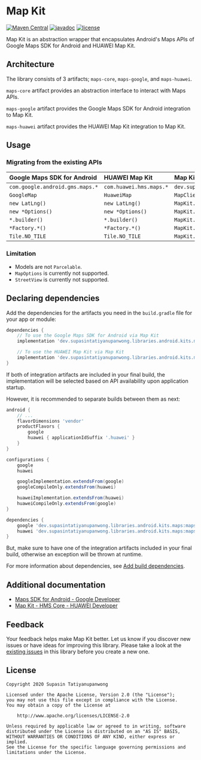 # Map Kit

[![Maven Central](https://maven-badges.herokuapp.com/maven-central/dev.supasintatiyanupanwong.libraries.android.kits.maps/maps-core/badge.svg)](https://search.maven.org/search?q=g:dev.supasintatiyanupanwong.libraries.android.kits.maps)
[![javadoc](https://javadoc.io/badge2/dev.supasintatiyanupanwong.libraries.android.kits.maps/maps-core/javadoc.svg)](https://javadoc.io/doc/dev.supasintatiyanupanwong.libraries.android.kits.maps/maps-core)
[![license](https://img.shields.io/github/license/SupasinTatiyanupanwong/map-kit-android.svg)](https://www.apache.org/licenses/LICENSE-2.0)

Map Kit is an abstraction wrapper that encapsulates Android's Maps APIs of Google Maps SDK for Android and HUAWEI Map Kit.

## Architecture

The library consists of 3 artifacts; `maps-core`, `maps-google`, and `maps-huawei`.

`maps-core` artifact provides an abstraction interface to interact with Maps APIs.

`maps-google` artifact provides the Google Maps SDK for Android integration to Map Kit.

`maps-huawei` artifact provides the HUAWEI Map Kit integration to Map Kit.

## Usage

### Migrating from the existing APIs

| Google Maps SDK for Android       | HUAWEI Map Kit            | Map Kit                                                      |
|:--------------------------------- |:------------------------- |:------------------------------------------------------------ |
| ``com.google.android.gms.maps.*`` | ``com.huawei.hms.maps.*`` | ``dev.supasintatiyanupanwong.libraries.android.kits.maps.*`` |
| ``GoogleMap``                     | ``HuaweiMap``             | ``MapClient``                                                |
| ``new LatLng()``                  | ``new LatLng()``          | ``MapKit.newLatLng()``                                       |
| ``new *Options()``                | ``new *Options()``        | ``MapKit.new*Options()``                                     |
| ``*.builder()``                   | ``*.builder()``           | ``MapKit.new*Builder()``                                     |
| ``*Factory.*()``                  | ``*Factory.*()``          | ``MapKit.get*Factory().*()``                                 |
| ``Tile.NO_TILE``                  | ``Tile.NO_TILE``          | ``MapKit.noTile()``                                          |

### Limitation

* Models are not `Parcelable`.
* `MapOptions` is currently not supported.
* `StreetView` is currently not supported.

## Declaring dependencies

Add the dependencies for the artifacts you need in the `build.gradle` file for your app or module:

```groovy
dependencies {
    // To use the Google Maps SDK for Android via Map Kit
    implementation 'dev.supasintatiyanupanwong.libraries.android.kits.maps:maps-google:2.0.0'

    // To use the HUAWEI Map Kit via Map Kit
    implementation 'dev.supasintatiyanupanwong.libraries.android.kits.maps:maps-huawei:2.0.0'
}
```

If both of integration artifacts are included in your final build, the implementation will be selected based on API availability upon application startup.

However, it is recommended to separate builds between them as next:

```groovy
android {
    // ...
    flavorDimensions 'vendor'
    productFlavors {
        google
        huawei { applicationIdSuffix '.huawei' }
    }
}

configurations {
    google
    huawei

    googleImplementation.extendsFrom(google)
    googleCompileOnly.extendsFrom(huawei)

    huaweiImplementation.extendsFrom(huawei)
    huaweiCompileOnly.extendsFrom(google)
}

dependencies {
    google 'dev.supasintatiyanupanwong.libraries.android.kits.maps:maps-google:2.0.0'
    huawei 'dev.supasintatiyanupanwong.libraries.android.kits.maps:maps-huawei:2.0.0'
}
```

But, make sure to have one of the integration artifacts included in your final build, otherwise an exception will be thrown at runtime.

For more information about dependencies, see [Add build dependencies](https://developer.android.com/studio/build/dependencies).

## Additional documentation

* [Maps SDK for Android - Google Developer](https://developers.google.com/maps/documentation/android-sdk/intro)
* [Map Kit - HMS Core - HUAWEI Developer](https://developer.huawei.com/consumer/en/hms/huawei-MapKit)

## Feedback

Your feedback helps make Map Kit better. Let us know if you discover new issues or have ideas for improving this library.
Please take a look at the [existing issues](https://github.com/SupasinTatiyanupanwong/map-kit-android/issues) in this library before you create a new one.

## License

```
Copyright 2020 Supasin Tatiyanupanwong

Licensed under the Apache License, Version 2.0 (the "License");
you may not use this file except in compliance with the License.
You may obtain a copy of the License at

    http://www.apache.org/licenses/LICENSE-2.0

Unless required by applicable law or agreed to in writing, software
distributed under the License is distributed on an "AS IS" BASIS,
WITHOUT WARRANTIES OR CONDITIONS OF ANY KIND, either express or implied.
See the License for the specific language governing permissions and
limitations under the License.
```
